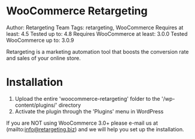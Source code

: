 # WooCommerce Retargeting #
Author: Retargeting Team
Tags: retargeting, WooCommerce
Requires at least: 4.5
Tested up to: 4.8
Requires WooCommerce at least: 3.0.0
Tested WooCommerce up to: 3.0.9

Retargeting is a marketing automation tool that boosts the conversion rate and sales of your online store.

# Installation #

1. Upload the entire 'woocommerce-retargeting' folder to the '/wp-content/plugins/' directory
2. Activate the plugin through the 'Plugins' menu in WordPress

If you are NOT using WooCommerce 3.0+ please e-mail us at (mailto:info@retargeting.biz) and we will help you set up the installation.